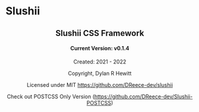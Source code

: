 # Slushii

<h2 align="center">Slushii CSS Framework</h2>
<h4 align="center">Current Version: v0.1.4</h4>

<div align="center">

Created: 2021 - 2022

Copyright, Dylan R Hewitt

Licensed under MIT https://github.com/DReece-dev/slushii

Check out POSTCSS Only Version (https://github.com/DReece-dev/Slushii-POSTCSS)

</diV>
